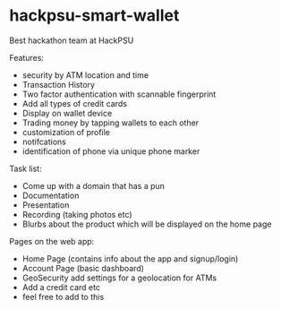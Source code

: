 # hackpsu-smart-wallet
Best hackathon team at HackPSU

Features:
* security by ATM location and time
* Transaction History
* Two factor authentication with scannable fingerprint
* Add all types of credit cards
* Display on wallet device
* Trading money by tapping wallets to each other
* customization of profile
* notifcations
* identification of phone via unique phone marker

Task list:
* Come up with a domain that has a pun
* Documentation
* Presentation
* Recording (taking photos etc)
* Blurbs about the product which will be displayed on the home page

Pages on the web app:
* Home Page (contains info about the app and signup/login)
* Account Page (basic dashboard)
* GeoSecurity add settings for a geolocation for ATMs
* Add a credit card etc
* feel free to add to this
